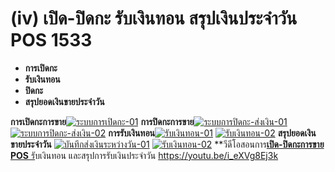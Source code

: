 # (iv)    เปิด-ปิดกะ รับเงินทอน สรุปเงินประจำวัน POS 1533

  * **การเปิดกะ**
  * **รับเงินทอน**
  * **ปิดกะ**
  * **สรุปยอดเงินขายประจำวัน**

  **การเปิดกะการขาย**[![ระบบการเปิดกะ-01](/images/ระบบการเปิดกะ-01.jpg)](/images/ระบบการเปิดกะ-01.jpg)
    **การปิดกะการขาย**[![ระบบการปิดกะ-ส่งเงิน-01](/images/ระบบการปิดกะ-ส่งเงิน-01.jpg)](/images/ระบบการปิดกะ-ส่งเงิน-01.jpg)
    [![ระบบการปิดกะ-ส่งเงิน-02](/images/ระบบการปิดกะ-ส่งเงิน-02.jpg)](/images/ระบบการปิดกะ-ส่งเงิน-02.jpg)
    **การรับเงินทอน**[![รับเงินทอน-01](/images/รับเงินทอน-01.jpg)](/images/รับเงินทอน-01.jpg)
    [![รับเงินทอน-02](/images/รับเงินทอน-02.jpg)](/images/รับเงินทอน-02.jpg)   **สรุปยอดเงินขายประจำวัน**
    [![บันทึกส่งเงินระหว่างวัน-01](/images/บันทึกส่งเงินระหว่างวัน-01.jpg)](/images/บันทึกส่งเงินระหว่างวัน-01.jpg)
    [![รับเงินทอน-02](/images/รับเงินทอน-02.jpg)](/images/รับเงินทอน-02.jpg)
    **วีดีโอสอนการ[**เปิด-ปิดกะการขาย POS**
    รั](https://youtu.be/i_eXVg8Ej3k)บเงินทอน และสรุปการรับเงินประจำวัน
    https://youtu.be/i_eXVg8Ej3k  

